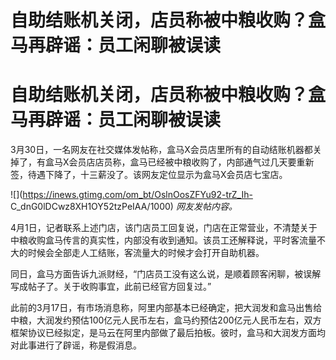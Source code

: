 # 自助结账机关闭，店员称被中粮收购？盒马再辟谣：员工闲聊被误读

# 自助结账机关闭，店员称被中粮收购？盒马再辟谣：员工闲聊被误读

3月30日，一名网友在社交媒体发帖称，盒马X会员店里所有的自动结账机器都关掉了，有盒马X会员店店员称，盒马已经被中粮收购了，内部通气过几天要重新签，待遇下降了，十三薪没了。该网友定位显示为盒马X会员店七宝店。

![](https://inews.gtimg.com/om_bt/OslnOosZFYu92-trZ_Ih-
C_dnG0lDCwz8XH1OY52tzPeIAA/1000) _网友发帖内容。_

4月1日，记者联系上述门店，该门店员工回复说，门店在正常营业，不清楚关于中粮收购盒马传言的真实性，内部没有收到通知。该员工还解释说，平时客流量不大的时候会全部走人工结账，客流量大的时候才会打开自助机器。

同日，盒马方面告诉九派财经，“门店员工没有这么说，是顺着顾客闲聊，被误解写成帖子了。关于收购事宜，此前已经官方回复过。”

此前的3月17日，有市场消息称，阿里内部基本已经确定，把大润发和盒马出售给中粮，大润发约预估100亿元人民币左右，盒马约预估200亿元人民币左右，双方框架协议已经拟定，是马云在阿里内部做了最后拍板。彼时，盒马和大润发方面均对此事进行了辟谣，称是假消息。


